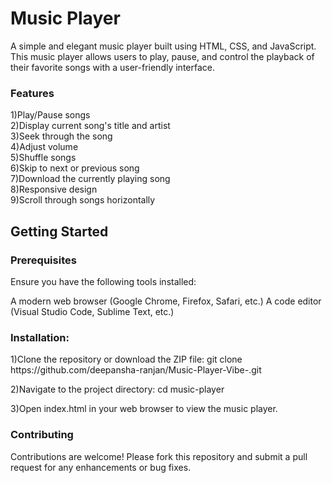 <h1>Music Player</h1>
A simple and elegant music player built using HTML, CSS, and JavaScript. This music player allows users to play, pause, and control the playback of their favorite songs with a user-friendly interface.

<h3>Features</h3>
1)Play/Pause songs<br>
2)Display current song's title and artist<br>
3)Seek through the song<br>
4)Adjust volume<br>
5)Shuffle songs<br>
6)Skip to next or previous song<br>
7)Download the currently playing song<br>
8)Responsive design<br>
9)Scroll through songs horizontally<br>


<h2>Getting Started</h2>
<h3>Prerequisites</h3>
Ensure you have the following tools installed:

A modern web browser (Google Chrome, Firefox, Safari, etc.)
A code editor (Visual Studio Code, Sublime Text, etc.)

<h3>Installation:</h3>
1)Clone the repository or download the ZIP file:
git clone https://github.com/deepansha-ranjan/Music-Player-Vibe-.git
<br>

2)Navigate to the project directory:
cd music-player
<br>

3)Open index.html in your web browser to view the music player.

<h3>Contributing</h3>
Contributions are welcome! Please fork this repository and submit a pull request for any enhancements or bug fixes.


